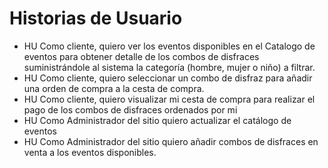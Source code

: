 # Historias de Usuario

- HU Como cliente, quiero ver los eventos disponibles en el Catalogo de eventos para obtener detalle de los combos de disfraces suministrándole al sistema la categoría (hombre, mujer o niño) a filtrar.
- HU Como cliente, quiero seleccionar un combo de disfraz para añadir una orden de compra a la cesta de compra.
- HU Como cliente, quiero visualizar mi cesta de compra para realizar el pago de los combos de disfraces ordenados por mi
- HU Como Administrador del sitio quiero actualizar el catálogo de eventos 
- HU Como Administrador del sitio quiero añadir combos de disfraces en venta a los eventos disponibles. 

